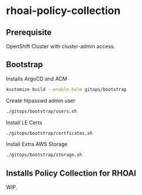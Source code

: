 # rhoai-policy-collection

## Prerequisite

OpenShift Cluster with cluster-admin access.

## Bootstrap

Installs ArgoCD and ACM

```bash
kustomize build --enable-helm gitops/bootstrap
```

Create htpasswd admin user

```bash
./gitops/bootstrap/users.sh
```

Install LE Certs

```bash
./gitops/bootstrap/certficates.sh
```

Install Extra AWS Storage

```bash
./gitops/bootstrap/storage.sh
```

## Installs Policy Collection for RHOAI

WIP.
